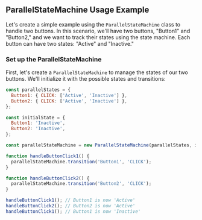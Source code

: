 ## ParallelStateMachine Usage Example

Let's create a simple example using the `ParallelStateMachine` class to handle two buttons. In this scenario, we'll have two buttons, "Button1" and "Button2," and we want to track their states using the state machine. Each button can have two states: "Active" and "Inactive."

### Set up the ParallelStateMachine

First, let's create a `ParallelStateMachine` to manage the states of our two buttons. We'll initialize it with the possible states and transitions:

```javascript
const parallelStates = {
  Button1: { CLICK: ['Active', 'Inactive'] },
  Button2: { CLICK: ['Active', 'Inactive'] },
};

const initialState = {
  Button1: 'Inactive',
  Button2: 'Inactive',
};

const parallelStateMachine = new ParallelStateMachine(parallelStates, initialState);

function handleButtonClick1() {
  parallelStateMachine.transition('Button1', 'CLICK');
}

function handleButtonClick2() {
  parallelStateMachine.transition('Button2', 'CLICK');
}

handleButtonClick1(); // Button1 is now 'Active'
handleButtonClick2(); // Button2 is now 'Active'
handleButtonClick1(); // Button1 is now 'Inactive'